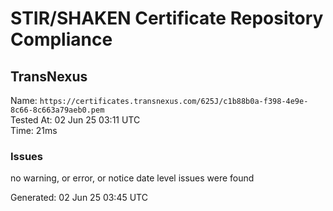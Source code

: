 # STIR/SHAKEN Certificate Repository Compliance

## TransNexus

Name: `https://certificates.transnexus.com/625J/c1b88b0a-f398-4e9e-8c66-8c663a79aeb0.pem`\
Tested At: 02 Jun 25 03:11 UTC\
Time: 21ms

### Issues

no warning, or error, or notice date level issues were found

Generated: 02 Jun 25 03:45 UTC